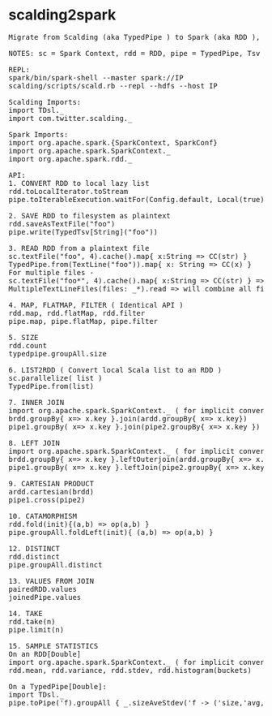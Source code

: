 # scalding2spark
<pre>
Migrate from Scalding (aka TypedPipe ) to Spark (aka RDD ), or vice-versa

NOTES: sc = Spark Context, rdd = RDD, pipe = TypedPipe, Tsv = Tab separated File, CC = case class

REPL:
spark/bin/spark-shell --master spark://IP
scalding/scripts/scald.rb --repl --hdfs --host IP

Scalding Imports:
import TDsl._
import com.twitter.scalding._

Spark Imports:
import org.apache.spark.{SparkContext, SparkConf}
import org.apache.spark.SparkContext._
import org.apache.spark.rdd._

API:
1. CONVERT RDD to local lazy list
rdd.toLocalIterator.toStream
pipe.toIterableExecution.waitFor(Config.default, Local(true)).get.toStream

2. SAVE RDD to filesystem as plaintext
rdd.saveAsTextFile("foo")
pipe.write(TypedTsv[String]("foo"))

3. READ RDD from a plaintext file
sc.textFile("foo", 4).cache().map{ x:String => CC(str) }
TypedPipe.from(TextLine("foo")).map{ x: String => CC(x) }
For multiple files -
sc.textFile("foo*", 4).cache().map{ x:String => CC(str) } => will combine all files starting with name foo, into a single RDD
MultipleTextLineFiles(files: _*).read => will combine all files in the files list, into a single TypedPipe

4. MAP, FLATMAP, FILTER ( Identical API )
rdd.map, rdd.flatMap, rdd.filter
pipe.map, pipe.flatMap, pipe.filter

5. SIZE
rdd.count
typedpipe.groupAll.size

6. LIST2RDD ( Convert local Scala list to an RDD )
sc.parallelize( list )
TypedPipe.from(list)

7. INNER JOIN
import org.apache.spark.SparkContext._ ( for implicit conversion of RDD to PairRDDFunctions)
brdd.groupBy{ x=> x.key }.join(ardd.groupBy{ x=> x.key})
pipe1.groupBy( x=> x.key }.join(pipe2.groupBy{ x=> x.key })

8. LEFT JOIN
import org.apache.spark.SparkContext._ ( for implicit conversion of RDD to PairRDDFunctions)
brdd.groupBy{ x=> x.key }.leftOuterjoin(ardd.groupBy{ x=> x.key})
pipe1.groupBy( x=> x.key }.leftJoin(pipe2.groupBy{ x=> x.key })

9. CARTESIAN PRODUCT
ardd.cartesian(brdd)
pipe1.cross(pipe2)

10. CATAMORPHISM
rdd.fold(init){(a,b) => op(a,b) }
pipe.groupAll.foldLeft(init){ (a,b) => op(a,b) }

12. DISTINCT
rdd.distinct
pipe.groupAll.distinct

13. VALUES FROM JOIN
pairedRDD.values
joinedPipe.values

14. TAKE
rdd.take(n)
pipe.limit(n)

15. SAMPLE STATISTICS
On an RDD[Double]
import org.apache.spark.SparkContext._ ( for implicit conversion of RDD[Double] to DoubleRDDFunctions)
rdd.mean, rdd.variance, rdd.stdev, rdd.histogram(buckets)

On a TypedPipe[Double]:
import TDsl._
pipe.toPipe('f).groupAll { _.sizeAveStdev('f -> ('size,'avg,'stdev)) }.toTypedPipe[(Int,Double,Double)]('size,'avg,'stdev)

</pre>

